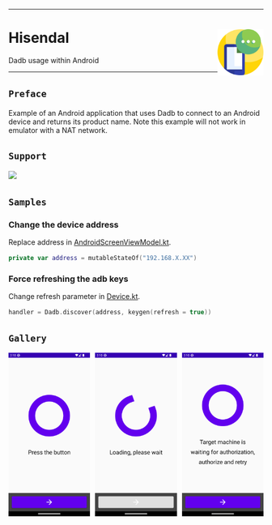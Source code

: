 <hr><div>
<a href="../.."><img align="right" height="91" src="assets/logo.png" alt="logo"></a>
<h1>Hisendal</h1>
<p>Dadb usage within Android</p>
</div><hr>

## `Preface`

Example of an Android application that uses Dadb to connect to an Android device and returns its product name.
Note this example will not work in emulator with a NAT network.

## `Support`

<a href=""><img src="https://fakeimg.pl/260x80/000/fff/?text=‏‏‎ ‎" width="260"></a>

## `Samples`

### Change the device address

Replace address in [AndroidScreenViewModel.kt](app/src/main/java/com/example/hisendal/AndroidScreenViewModel.kt).

```kotlin
private var address = mutableStateOf("192.168.X.XX")
```

### Force refreshing the adb keys

Change refresh parameter in [Device.kt](app/src/main/java/com/example/hisendal/Device.kt).

```kotlin
handler = Dadb.discover(address, keygen(refresh = true))
```

## `Gallery`

<a href="assets/img1.png"><img src="assets/img1.png" width="32%"/></a><a><img src="assets/none.png" width="2%"/></a><a href="assets/img2.png"><img src="assets/img2.png" width="32%"/></a><a><img src="assets/none.png" width="2%"/></a><a href="assets/img3.png"><img src="assets/img3.png" width="32%"/></a>
